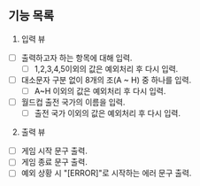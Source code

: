## 기능 목록

1. 입력 뷰

- [ ] 출력하고자 하는 항목에 대해 입력.
    - [ ] 1,2,3,4,5이외의 값은 예외처리 후 다시 입력.
- [ ] 대소문자 구분 없이 8개의 조(A ~ H) 중 하나를 입력.
    - [ ] A~H 이외의 값은 예외처리 후 다시 입력.
- [ ] 월드컵 출전 국가의 이름을 입력.
    - [ ] 출전 국가 이외의 값은 예외처리 후 다시 입력.

2. 출력 뷰

- [ ] 게임 시작 문구 출력.
- [ ] 게임 종료 문구 출력.
- [ ] 예외 상황 시 "[ERROR]"로 시작하는 에러 문구 출력.